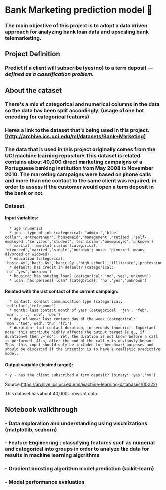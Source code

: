 # Bank Marketing prediction model :bank:
### The main objective of this project is to adopt a data driven approach for analyzing bank loan data and upscaling bank telemarketing. 

## Project Definition
### Predict if a client will subscribe (yes/no) to a term deposit — *defined as a classification problem.*

## About the dataset
### There's a mix of categorical and numerical columns in the data so the data has been split accordingly. (usage of one hot encoding for categorical features) 
### Heres a link to the dataset that's being used in this project. [http://archive.ics.uci.edu/ml/datasets/Bank+Marketing]
### The data that is used in this project originally comes from the UCI machine learning repository.This dataset is related contains about 40,000 direct marketing campaigns of a Portuguese banking institution from May 2008 to November 2010. The marketing campaigns were based on phone calls and more than one contact to the same client was required, in order to assess if the customer would open a term deposit in the bank or not. 

### Dataset
#### Input variables: 
      * age (numeric)
      * job : type of job (categorical: 'admin.','blue-collar','entrepreneur','housemaid','management','retired','self-         employed','services','student','technician','unemployed','unknown')
      * marital : marital status (categorical: 'divorced','married','single','unknown'; note: 'divorced' means divorced or widowed)
      * education (categorical: 'basic.4y','basic.6y','basic.9y','high.school','illiterate','professional.course','university.degree','unknown')
      * default: has credit in default? (categorical: 'no','yes','unknown')
      * housing: has housing loan? (categorical: 'no','yes','unknown')
      * loan: has personal loan? (categorical: 'no','yes','unknown')

#### Related with the last contact of the current campaign:
      * contact: contact communication type (categorical: 'cellular','telephone')
      * month: last contact month of year (categorical: 'jan', 'feb', 'mar', ..., 'nov', 'dec')
      * day_of_week: last contact day of the week (categorical: 'mon','tue','wed','thu','fri')
      * duration: last contact duration, in seconds (numeric). Important note: this attribute highly affects the output target (e.g., if duration=0 then y='no'). Yet, the duration is not known before a call is performed. Also, after the end of the call y is obviously known. Thus, this input should only be included for benchmark purposes and should be discarded if the intention is to have a realistic predictive model.

#### Output variable (desired target):
    * y - has the client subscribed a term deposit? (binary: 'yes','no')

Source:https://archive.ics.uci.edu/ml/machine-learning-databases/00222/

This dataset has about 40,000+ rows of data.


## Notebook walkthrough
### - Data exploration and understanding using visualizations (matplotlib, seaborn)
### - Feature Engineering : classifying features such as numerial and categorical into groups in order to analyze the data for results in machine learning algorithms
### - Gradient boosting algorithm model prediction (scikit-learn)
### - Model performance evaluation


